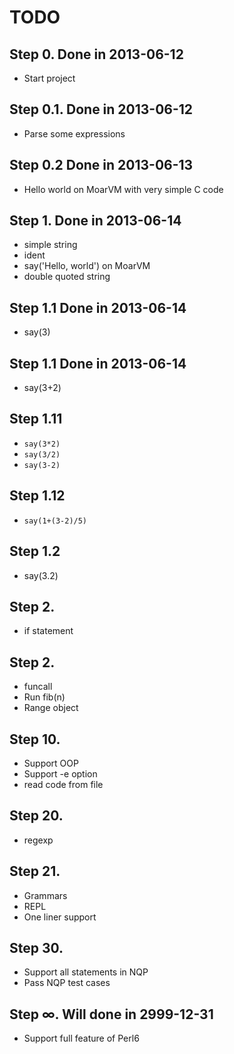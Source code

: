 TODO
====

## Step 0. Done in 2013-06-12

 * Start project

## Step 0.1. Done in 2013-06-12

 * Parse some expressions

## Step 0.2  Done in 2013-06-13

 * Hello world on MoarVM with very simple C code

## Step 1.   Done in 2013-06-14

 * simple string
 * ident
 * say('Hello, world') on MoarVM
 * double quoted string

## Step 1.1 Done in 2013-06-14

 * say(3)

## Step 1.1 Done in 2013-06-14

 * say(3+2)

## Step 1.11

 * `say(3*2)`
 * `say(3/2)`
 * `say(3-2)`

## Step 1.12

 * `say(1+(3-2)/5)`

## Step 1.2

 * say(3.2)

## Step 2.

 * if statement

## Step 2.

 * funcall
 * Run fib(n)
 * Range object

## Step 10.

 * Support OOP
 * Support -e option
 * read code from file

## Step 20.

 * regexp

## Step 21.

 * Grammars
 * REPL
 * One liner support

## Step 30.

 * Support all statements in NQP
 * Pass NQP test cases

## Step ∞. Will done in 2999-12-31

 * Support full feature of Perl6

